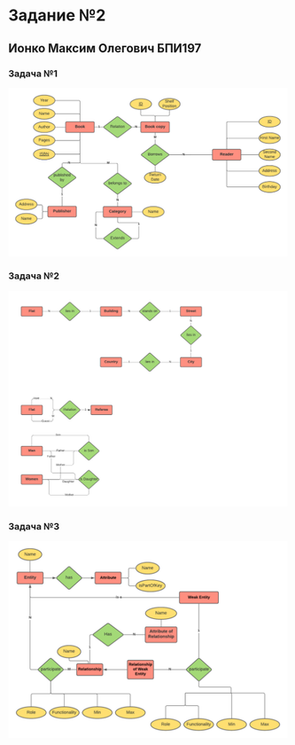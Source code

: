 
# Задание №2


## Ионко Максим Олегович БПИ197


### Задача №1
![Task 1](1.png)


### Задача №2
![Task 2](2.png)


### Задача №3
![Task 3](3.png)

